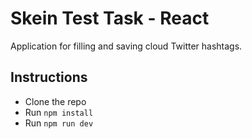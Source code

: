 # Skein Test Task - React

Application for filling and saving cloud Twitter hashtags.

## Instructions

* Clone the repo
* Run `npm install`
* Run `npm run dev`